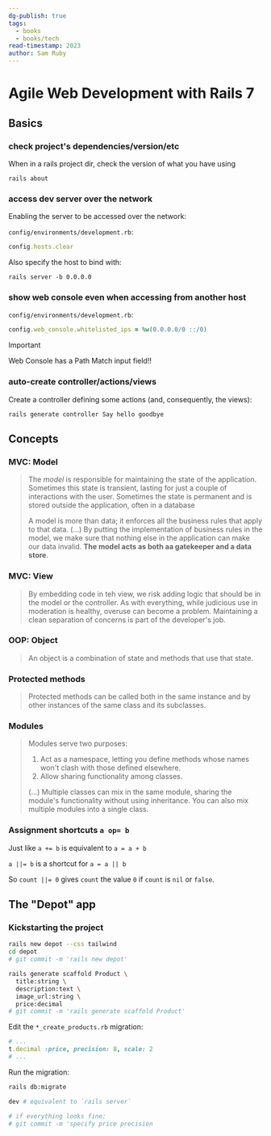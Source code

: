 ```yaml
---
dg-publish: true
tags:
  - books
  - books/tech
read-timestamp: 2023
author: Sam Ruby
---
```


# Agile Web Development with Rails 7


## Basics

### check project's dependencies/version/etc

When in a rails project dir, check the version of what you have using
```
rails about
```


### access dev server over the network

Enabling the server to be accessed over the network:

`config/environments/development.rb`:
```ruby
config.hosts.clear
```

Also specify the host to bind with:
```
rails server -b 0.0.0.0
```


### show web console even when accessing from another host

`config/environments/development.rb`:
```ruby
config.web_console.whitelisted_ips = %w(0.0.0.0/0 ::/0)
```

> [!important]
> Web Console has a Path Match input field!!

### auto-create controller/actions/views

Create a controller defining some actions (and, consequently, the views):
```
rails generate controller Say hello goodbye
```


## Concepts

### MVC: Model

> The *model* is responsible for maintaining the state of the application. Sometimes this state is transient, lasting for just a couple of interactions with the user. Sometimes the state is permanent and is stored outside the application, often in a database
> 
> A model is more than data; it enforces all the business rules that apply to that data. (...) By putting the implementation of business rules in the model, we make sure that nothing else in the application can make our data invalid. **The model acts as both aa gatekeeper and a data store**.


### MVC: View

> By embedding code in teh view, we risk adding logic that should be in the model or the controller. As with everything, while judicious use in moderation is healthy, overuse can become a problem. Maintaining a clean separation of concerns is part of the developer's job.


### OOP: Object

> An object is a combination of state and methods that use that state.


### Protected methods

> Protected methods can be called both in the same instance and by other instances of the same class and its subclasses.


### Modules

> Modules serve two purposes:
>
>1. Act as a namespace, letting you define methods whose names won't clash with those defined elsewhere.
>2. Allow sharing functionality among classes.
>
> (...) Multiple classes can mix in the same module, sharing the module's functionality without using inheritance. You can also mix multiple modules into a single class.


### Assignment shortcuts `a op= b`

Just like `a += b` is equivalent to `a = a + b`

`a ||= b` is a shortcut for `a = a || b`

So `count ||= 0` gives `count` the value `0` if `count` is `nil` or `false`.



## The "Depot" app

### Kickstarting the project

```sh
rails new depot --css tailwind
cd depot
# git commit -m 'rails new depot'

rails generate scaffold Product \
  title:string \
  description:text \
  image_url:string \
  price:decimal
# git commit -m 'rails generate scaffold Product'
```

Edit the `*_create_products.rb` migration:
```ruby
# ...
t.decimal :price, precision: 8, scale: 2
# ...
```

Run the migration:
```sh
rails db:migrate

dev # equivalent to `rails server`

# if everything looks fine:
# git commit -m 'specify price precision
```





